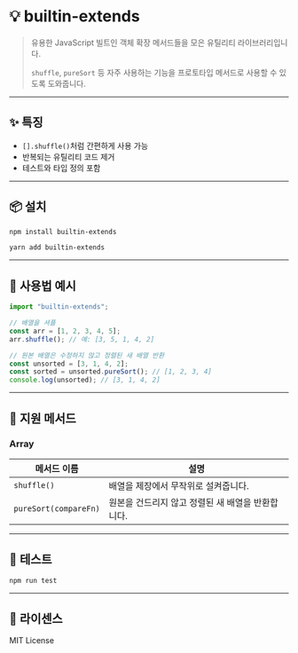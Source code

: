 # 💡 builtin-extends

> 유용한 JavaScript 빌트인 객체 확장 메서드들을 모은 유틸리티 라이브러리입니다.
> 
> `shuffle`, `pureSort` 등 자주 사용하는 기능을 프로토타입 메서드로 사용할 수 있도록 도와줍니다.

---

## ✨ 특징

- `[].shuffle()`처럼 간편하게 사용 가능
- 반복되는 유틸리티 코드 제거
- 테스트와 타입 정의 포함

---

## 📦 설치

```bash
npm install builtin-extends
```

```bash
yarn add builtin-extends
```

---

## 🚀 사용법 예시

```js
import "builtin-extends";

// 배열을 셔플
const arr = [1, 2, 3, 4, 5];
arr.shuffle(); // 예: [3, 5, 1, 4, 2]

// 원본 배열은 수정하지 않고 정렬된 새 배열 반환
const unsorted = [3, 1, 4, 2];
const sorted = unsorted.pureSort(); // [1, 2, 3, 4]
console.log(unsorted); // [3, 1, 4, 2]
```

---

## 📝 지원 메서드

### Array

| 메서드 이름           | 설명                                              |
| --------------------- | ------------------------------------------------- |
| `shuffle()`           | 배열을 제장에서 무작위로 설켜줍니다.              |
| `pureSort(compareFn)` | 원본을 건드리지 않고 정렬된 새 배열을 반환합니다. |

---

## 🥮 테스트

```bash
npm run test
```

---

## 📘 라이센스

MIT License
